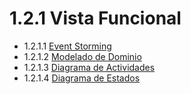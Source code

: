 # 1.2.1 Vista Funcional

- 1.2.1.1 [Event Storming](https://github.com/F3liP3L/Software2-QuickJob-Documentacion/blob/main/desing-dettails/vista-funcional/event-storming/event-storming.md)
- 1.2.1.2 [Modelado de Dominio](https://github.com/F3liP3L/Software2-QuickJob-Documentacion/tree/main/desing-dettails/vista-funcional/modelo-dominio)
- 1.2.1.3 [Diagrama de Actividades]()
- 1.2.1.4 [Diagrama de Estados](https://github.com/F3liP3L/Software2-QuickJob-Documentacion/tree/main/desing-dettails/vista-funcional/diagrama-de-estados)